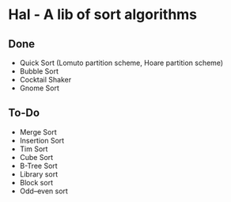# Hal - A lib of sort algorithms

## Done
- Quick Sort (Lomuto partition scheme, Hoare partition scheme)
- Bubble Sort
- Cocktail Shaker
- Gnome Sort

## To-Do
- Merge Sort
- Insertion Sort
- Tim Sort
- Cube Sort
- B-Tree Sort
- Library sort
- Block sort
- Odd–even sort
